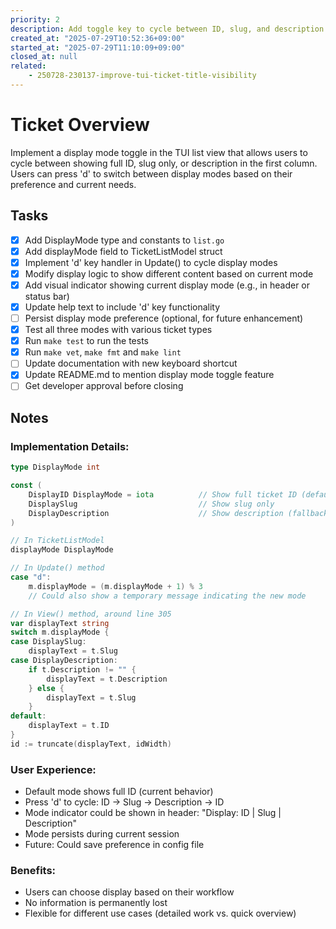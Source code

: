```yaml
---
priority: 2
description: Add toggle key to cycle between ID, slug, and description display modes in TUI list
created_at: "2025-07-29T10:52:36+09:00"
started_at: "2025-07-29T11:10:09+09:00"
closed_at: null
related:
    - 250728-230137-improve-tui-ticket-title-visibility
---
```


# Ticket Overview

Implement a display mode toggle in the TUI list view that allows users to cycle between showing full ID, slug only, or description in the first column. Users can press 'd' to switch between display modes based on their preference and current needs.

## Tasks
- [x] Add DisplayMode type and constants to `list.go`
- [x] Add displayMode field to TicketListModel struct
- [x] Implement 'd' key handler in Update() to cycle display modes
- [x] Modify display logic to show different content based on current mode
- [x] Add visual indicator showing current display mode (e.g., in header or status bar)
- [x] Update help text to include 'd' key functionality
- [ ] Persist display mode preference (optional, for future enhancement)
- [x] Test all three modes with various ticket types
- [x] Run `make test` to run the tests
- [x] Run `make vet`, `make fmt` and `make lint`
- [ ] Update documentation with new keyboard shortcut
- [x] Update README.md to mention display mode toggle feature
- [ ] Get developer approval before closing

## Notes

### Implementation Details:
```go
type DisplayMode int

const (
    DisplayID DisplayMode = iota          // Show full ticket ID (default)
    DisplaySlug                           // Show slug only
    DisplayDescription                    // Show description (fallback to slug if empty)
)

// In TicketListModel
displayMode DisplayMode

// In Update() method
case "d":
    m.displayMode = (m.displayMode + 1) % 3
    // Could also show a temporary message indicating the new mode

// In View() method, around line 305
var displayText string
switch m.displayMode {
case DisplaySlug:
    displayText = t.Slug
case DisplayDescription:
    if t.Description != "" {
        displayText = t.Description
    } else {
        displayText = t.Slug
    }
default:
    displayText = t.ID
}
id := truncate(displayText, idWidth)
```

### User Experience:
- Default mode shows full ID (current behavior)
- Press 'd' to cycle: ID → Slug → Description → ID
- Mode indicator could be shown in header: "Display: ID | Slug | Description"
- Mode persists during current session
- Future: Could save preference in config file

### Benefits:
- Users can choose display based on their workflow
- No information is permanently lost
- Flexible for different use cases (detailed work vs. quick overview)